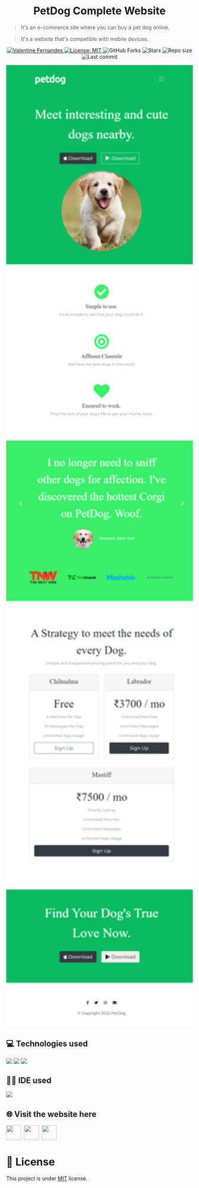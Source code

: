 
<h1 align="center">PetDog Complete Website</h1>


> It's an e-commerce site where you can buy a pet dog online.


> It's a website that's compatible with mobile devices.


<p align="center">
<a href="http://www.linkedin.com/in/valentine-fernandes-75701622b">
<img alt="Valentine Fernandes" src="https://img.shields.io/badge/-ValentineFernandes-7FFF00?style=flat&logo=Linkedin&logoColor=white" />
</a>
<a href="https://github.com/ValentineFernandes/PetDog-Complete-Website/blob/main/LICENSE">
<img alt="License: MIT" src="https://img.shields.io/github/license/ValentineFernandes/PetDog-Complete-Website?color=success" />
</a>
  
<img alt="GitHub Forks" src="https://img.shields.io/github/forks/ValentineFernandes/PetDog-Complete-Website?color=success" />
  
<img alt="Stars" src="https://img.shields.io/github/stars/ValentineFernandes/PetDog-Complete-Website?color=success" />

  
<img alt="Repo size" src="https://img.shields.io/github/repo-size/ValentineFernandes/PetDog-Complete-Website?color=success" />
  
  
<img alt="Last commit" src="https://img.shields.io/github/last-commit/ValentineFernandes/PetDog-Complete-Website?color=success" />
</p>


<div align="center">
<img src="https://github.com/ValentineFernandes/ValentineFernandes/blob/main/Portfolio/PetDog.png" width="600">
</div>

## 💻 Technologies used
<img src="https://img.shields.io/badge/HTML5-FF3300?style=for-the-badge&logo=html5&logoColor=white"> 
<img src="https://img.shields.io/badge/CSS3-0066FF?style=for-the-badge&logo=css3&logoColor=white">
<img src="https://img.shields.io/badge/Bootstrap-993399?style=for-the-badge&logo=bootstrap&logoColor=white">

## 👩‍💻 IDE used
<img src="https://img.shields.io/badge/Atom-00E68A?style=for-the-badge&logo=Atom&logoColor=white">

## 🌐 Visit the website here 
<a href="https://valentinefernandes.github.io/PetDog-Complete-Website/">
<img width="40" height="40" src="https://github.com/ValentineFernandes/ValentineFernandes/blob/main/Portfolio/github.png"></a>
&nbsp;<a href="https://petdogwebsite.netlify.app"><img width="40" height="40" src="https://github.com/ValentineFernandes/ValentineFernandes/blob/main/Portfolio/netlify.jpg"></a>
&nbsp;<a href="https://pet-dog-complete-website.vercel.app/"><img width="40" height="40" src="https://github.com/ValentineFernandes/ValentineFernandes/blob/main/Portfolio/vercel.png"></a>

# 📕 License
This project is under <a href="https://github.com/ValentineFernandes/PetDog-Complete-Website/blob/main/LICENSE">MIT</a> license.
